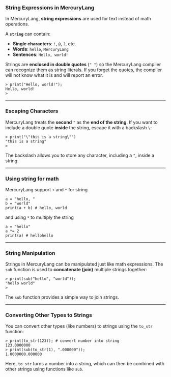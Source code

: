 ### String Expressions in MercuryLang

In MercuryLang, **string expressions** are used for text instead of math operations.

A **`string`** can contain:

* **Single characters**: `!`, `@`, `?`, etc.
* **Words**: `hello`, `MercuryLang`
* **Sentences**: `Hello, world!`

Strings are **enclosed in double quotes** (`" "`) so the MercuryLang compiler can recognize them as string literals. If you forget the quotes, the compiler will not know what it is and will report an error.

```
> print("Hello, world!");
Hello, world!
>
```

---

### Escaping Characters

MercuryLang treats the **second** `"` as the **end of the string**. If you want to include a double quote **inside** the string, escape it with a backslash `\`:

```
> print("\"this is a string\"")
"this is a string"
>
```

The backslash allows you to store any character, including a `"`, inside a string.

---

### Using string for math

MercuryLang support `+` and `*` for string
```
a = "hello, "
b = "world"
print(a + b) # hello, world
```

and using `*` to multiply the string
```
a = "hello"
a *= 2
print(a) # hellohello
```

---

### String Manipulation

Strings in MercuryLang can be manipulated just like math expressions. The `sub` function is used to **concatenate (join)** multiple strings together:

```
> print(sub("hello", "world"));
"hello world"
>
```

The `sub` function provides a simple way to join strings.

---

### Converting Other Types to Strings

You can convert other types (like numbers) to strings using the `to_str` function:

```
> print(to_str(123)); # convert number into string
123.0000000
> print(sub(to_str(1), ".000000"));
1.0000000.000000
```

Here, `to_str` turns a number into a string, which can then be combined with other strings using functions like `sub`.
